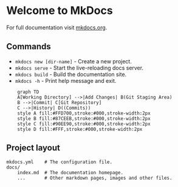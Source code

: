 # Welcome to MkDocs

For full documentation visit [mkdocs.org](https://www.mkdocs.org).

## Commands

* `mkdocs new [dir-name]` - Create a new project.
* `mkdocs serve` - Start the live-reloading docs server.
* `mkdocs build` - Build the documentation site.
* `mkdocs -h` - Print help message and exit.

```mermaid  
    graph TD
    A[Working Directory] -->|Add Changes| B(Git Staging Area)
    B -->|Commit| C[Git Repository]
    C -->|History| D((Commits))
    style A fill:#FFD700,stroke:#000,stroke-width:2px
    style B fill:#87CEEB,stroke:#000,stroke-width:2px
    style C fill:#90EE90,stroke:#000,stroke-width:2px
    style D fill:#FFF,stroke:#000,stroke-width:2px
```

## Project layout

    mkdocs.yml    # The configuration file.
    docs/
        index.md  # The documentation homepage.
        ...       # Other markdown pages, images and other files.
